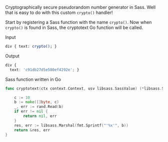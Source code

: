 Cryptographically secure pseudorandom number generator in Sass. Well that is easy to do with this custom `crypto()` handler!

Start by registering a Sass function with the name `crypto()`. Now when `crypto()` is found in Sass, the cryptotext Go function will be called.

Input

``` sass
div { text: crypto(); }

```


Output

``` css
div {
  text: 'c91db27d5e580ef4292e'; }
```

Sass function written in Go

``` go
func cryptotext(ctx context.Context, usv libsass.SassValue) (*libsass.SassValue, error) {

	c := 10
	b := make([]byte, c)
	_, err := rand.Read(b)
	if err != nil {
		return nil, err
	}
	res, err := libsass.Marshal(fmt.Sprintf("'%x'", b))
	return &res, err
}
```
